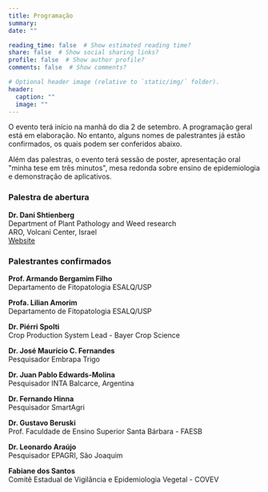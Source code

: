 ```yaml
---
title: Programação
summary: 
date: ""

reading_time: false  # Show estimated reading time?
share: false  # Show social sharing links?
profile: false  # Show author profile?
comments: false  # Show comments?

# Optional header image (relative to `static/img/` folder).
header:
  caption: ""
  image: ""
---
```


O evento terá início na manhã do dia 2 de setembro. A programação geral está em elaboração. No entanto, alguns nomes de palestrantes já estão confirmados, os quais podem ser conferidos abaixo. 

Além das palestras, o evento terá sessão de poster, apresentação oral "minha tese em três minutos", mesa redonda sobre ensino de epidemiologia e demonstração de aplicativos. 


<h3>Palestra de abertura</h3>

<b>Dr. Dani Shtienberg</b>  
Department of Plant Pathology and Weed research  
ARO, Volcani Center, Israel  
[Website](https://www.agri.gov.il/en/people/665.aspx)

<h3> Palestrantes confirmados</h3>

<b>Prof. Armando Bergamim Filho</b>  
Departamento de Fitopatologia ESALQ/USP  

<b> Profa. Lilian Amorim</b>  
Departamento de Fitopatologia ESALQ/USP  

<b> Dr. Piérri Spolti</b>  
Crop Production System Lead - Bayer Crop Science  

<b>Dr. José Maurício C. Fernandes</b>    
Pesquisador Embrapa Trigo    

<b>Dr. Juan Pablo Edwards-Molina</b>    
Pesquisador INTA Balcarce, Argentina  

<b>Dr. Fernando Hinna</b>   
Pesquisador SmartAgri     

<b> Dr. Gustavo Beruski</b>  
Prof. Faculdade de Ensino Superior Santa Bárbara - FAESB   

<b>Dr. Leonardo Araújo</b>  
Pesquisador EPAGRI, São Joaquim

<b>Fabiane dos Santos</b>  
Comitê Estadual de Vigilância e Epidemiologia Vegetal - COVEV















